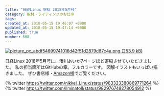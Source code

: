 ```yaml
---
title: "日経Linux 寄稿 2018年5月号"
category: 取材・ライティングのお仕事
tags: 
created_at: 2018-05-15 19:46:07 +0900
updated_at: 2018-05-15 19:47:14 +0900
published: true
number: 608
---
```


[![picture_pc_abdf54699741016d42f51d2879d87c4a.png (253.9 kB)](https://img.esa.io/uploads/production/attachments/3412/2018/05/15/7092/a3b060e5-4e0b-4240-ad92-7efc8ee884e9.png)](https://www.amazon.co.jp/dp/B07B64Z7GH/)

日経Linux 2018年5月号に、湊川あいが7ページほど寄稿させていただきました。
私の担当箇所はGitHubの章。フルカラーです。
図解イラストもいっぱい描きました。
ぜひ書店様・[Amazon様](https://www.amazon.co.jp/dp/B07B64Z7GH/)でご覧ください。

{% twitter https://twitter.com/nikkei_Linux/status/983323380869771264 %}
{% twitter https://twitter.com/llminatoll/status/982976748278054912 %}
